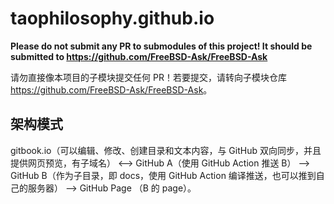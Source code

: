 # taophilosophy.github.io

**Please do not submit any PR to submodules of this project! It should be submitted to <https://github.com/FreeBSD-Ask/FreeBSD-Ask>**

请勿直接像本项目的子模块提交任何 PR！若要提交，请转向子模块仓库 <https://github.com/FreeBSD-Ask/FreeBSD-Ask>。

## 架构模式

gitbook.io（可以编辑、修改、创建目录和文本内容，与 GitHub 双向同步，并且提供网页预览，有子域名） <--> GitHub A（使用 GitHub Action 推送 B） --> GitHub B（作为子目录，即 docs，使用 GitHub Action 编译推送，也可以推到自己的服务器） --> GitHub Page （B 的 page）。
